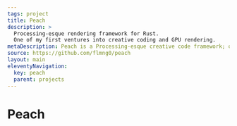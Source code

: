 ```yaml
---
tags: project
title: Peach
description: >
  Processing-esque rendering framework for Rust. 
  One of my first ventures into creative coding and GPU rendering.
metaDescription: Peach is a Processing-esque creative code framework; one of Tim's first, public, open-source ventures into graphics programming.
source: https://github.com/flmng0/peach
layout: main
eleventyNavigation:
  key: peach
  parent: projects
---
```


# Peach

